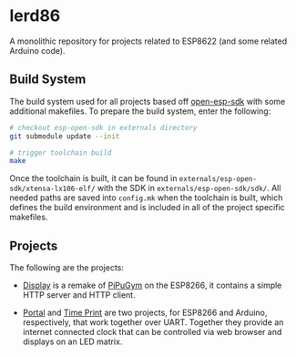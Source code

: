 # lerd86

A monolithic repository for projects related to ESP8622 (and some related Arduino code).

## Build System

The build system used for all projects based off [open-esp-sdk](http://github.com/pfalcon/esp-open-sdk) with some additional makefiles. To prepare the build system, enter the following:

```bash
# checkout esp-open-sdk in externals directory
git submodule update --init

# trigger toolchain build
make
```

Once the toolchain is built, it can be found in `externals/esp-open-sdk/xtensa-lx106-elf/` with the SDK in `externals/esp-open-sdk/sdk/`. All needed paths are saved into `config.mk` when the toolchain is built, which defines the build environment and is included in all of the project specific makefiles.

## Projects

The following are the projects:

* [Display](display/) is a remake of [PiPuGym](http://github.com/kazkansouh/PiPuGym) on the ESP8266, it contains a simple HTTP server and HTTP client.

* [Portal](portal/) and [Time Print](timeprint/) are two projects, for ESP8266 and Arduino, respectively, that work together over UART. Together they provide an internet connected clock that can be controlled via web browser and displays on an LED matrix.
